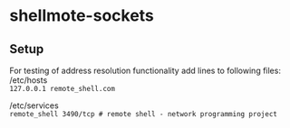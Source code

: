 # shellmote-sockets

## Setup
For testing of address resolution functionality add lines to following files:  
/etc/hosts  
```127.0.0.1 remote_shell.com```  


/etc/services  
```remote_shell	3490/tcp # remote shell - network programming project```  
